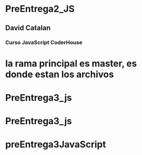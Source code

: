 # PreEntrega2_JS

## David Catalan
### Curso JavaScript CoderHouse

# la rama principal es master, es donde estan los archivos


# PreEntrega3_js
# PreEntrega3_js
# preEntrega3JavaScript
